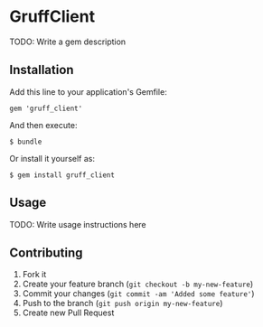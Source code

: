 # GruffClient

TODO: Write a gem description

## Installation

Add this line to your application's Gemfile:

    gem 'gruff_client'

And then execute:

    $ bundle

Or install it yourself as:

    $ gem install gruff_client

## Usage

TODO: Write usage instructions here

## Contributing

1. Fork it
2. Create your feature branch (`git checkout -b my-new-feature`)
3. Commit your changes (`git commit -am 'Added some feature'`)
4. Push to the branch (`git push origin my-new-feature`)
5. Create new Pull Request
